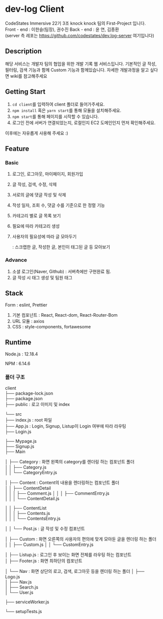 # dev-log Client
CodeStates Immersive 22기 3조 knock knock 팀의 First-Project 입니다.  
Front - end : 이한슬(팀장), 권수진 
Back - end : 윤 연, 김종환   
(server 측 레포는 https://github.com/codestates/dev.log-server 여기입니다)
   

## Description
해당 서비스는 개발자 팀의 협업을 위한 개발 기록 웹 서비스입니다. 기본적인 글 작성, 필터링, 검색 기능과 함께 Custom 기능과 함께있습니다.
자세한 개발과정을 알고 싶다면 wiki를 참고해주세요

## Getting Start

1. `cd client`를 입력하여 client 폴더로 들어가주세요.
2. `npm install` 혹은 `yarn start`를 통해 모듈을 설치해주세요.
3. `npm start`를 통해 페이지를 시작할 수 있습니다.
4. 로그인 전에 서버가 연결되었는지, 로컬인지 EC2 도메인인지 먼저 확인해주세요.

이후에는 자유롭게 사용해 주세요 :)
   

## Feature

### Basic

1. 로그인, 로그아웃, 마이페이지, 회원가입
2. 글 작성, 검색, 수정, 삭제
3. 서로의 글에 댓글 작성 및 삭제
4. 작성 일자, 조회 수, 댓글 수를 기준으로 한 정렬 기능
5. 카테고리 별로 글 목록 보기
6. 필요에 따라 카테고리 생성
7. 사용자의 필요성에 따라 글 모아두기

   : 스크랩한 글, 작성한 글, 본인이 태그된 글 등 모아보기

### Advance

1. 소셜 로그인(Naver, Github) : 서버측에만 구현완료 됨.
2. 글 작성 시 태그 생성 및 팀원 태그
   

## Stack

Form : eslint, Prettier

1. 기본 컴포넌트 : React, React-dom, React-Router-Bom
2. URL 모듈 : axios
3. CSS : style-components, fortawesome
   

## Runtime

Node.js : 12.18.4

NPM : 6.14.6
   

### 폴더 구조

client   
├── package-lock.json   
├── package.json  
├── public : 로고 이미지 및 index   

└── src  
├── index.js : root 파일  
├── App.js : Login, Signup, Listup이 Login 여부에 따라 라우팅  
├── Login.js   

├── Mypage.js  
├── Signup.js  
├── Main 

│ ├── Category : 화면 왼쪽의 category를 렌더링 하는 컴포넌트 폴더   
│ │ ├── Category.js  
│ │ └── CategoryEntry.js   

│ ├── Content : Content의 내용을 렌더링하는 컴포넌트 폴더   
│ │ ├── ContentDetail   
│ │ │ ├── Comment.js 
│ │ │ ├── CommentEntry.js  
│ │ │ └── ContentDetail.js 

│ │ ├── ContentList  
│ │ │ ├── Contents.js   
│ │ │ └── ContentsEntry.js 

│ │ └── Post.js : 글 작성 및 수정 컴포넌트 

│ ├── Custom : 화면 오른쪽의 사용자의 편의에 맞게 모아둔 글을 렌더링 하는 폴더   
│ │ ├── Custom.js 
│ │ └── CustomEntry.js  

│ ├── Listup.js : 로그인 후 보이는 화면 전체를 라우팅 하는 컴포넌트  
│ ├── Footer.js : 화면 최하단의 컴포넌트   

│ └── Nav : 화면 상단의 로고, 검색, 로그아웃 등을 렌더링 하는 폴더 
│ ├── Logo.js  
│ ├── Nav.js   
│ ├── Search.js   
│ └── User.js  

├── serviceWorker.js 

└── setupTests.js 

